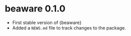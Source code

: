 # beaware 0.1.0

* First stable version of {beaware}
* Added a `NEWS.md` file to track changes to the package.
